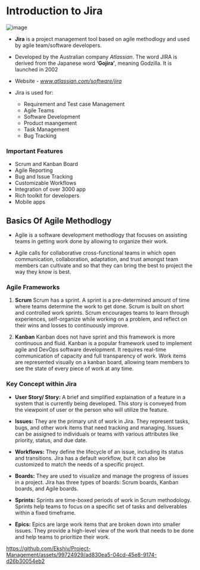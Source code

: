# Introduction to Jira
![image](https://github.com/Ekshiv/Project-Management/assets/99724929/64d13a38-76be-4c39-9ba7-527ffadad7f7)


* __Jira__ is a project management tool based on agile methodlogy and used by agile team/software developers.

* Developed by the Australian company _Atlassian_. The word JIRA is derived from the Japanese word __‘Gojira’__, meaning Godzilla. It is launched in 2002

* Website - _www.atlassian.com/software/jira_

* Jira is used for:

    + Requirement and Test case Management
    + Agile Teams
    + Software Development
    + Product maangement
    + Task Management
    + Bug Tracking

### Important Features 
 
 * Scrum and Kanban Board
 * Agile Reporting
 * Bug and Issue Tracking
 * Customizable Workflows
 * Integration of over 3000 app 
 * Rich toolkit for developers
 * Mobile apps

## Basics Of Agile Methodlogy

* Agile is a software development methodlogy that focuses on assisting teams in getting work done by allowing to organize their work.

* Agile calls for collaborative cross-functional teams in which open communication, collaboration, adaptation, and trust amongst team members can cultivate and so that they can bring the best to project the way they know is best.

### Agile Frameworks

1. __Scrum__
 Scrum has a sprint. A sprint is a pre-determined amount of time where teams determine the work to get done. Scrum is built on short and controlled work sprints. Scrum encourages teams to learn through experiences, self-organize while working on a problem, and reflect on their wins and losses to continuously improve.

2. __Kanban__ 
 Kanban does not have sprint and this framework is more continuous and fluid. Kanban is a popular framework used to implement agile and DevOps software development. It requires real-time communication of capacity and full transparency of work. Work items are represented visually on a kanban board, allowing team members to see the state of every piece of work at any time.

### Key Concept within Jira

* **User Story/ Story:** A brief and simplified explaination of a feature in a system that is currently being developed. This story is conveyed from the viewpoint of user or the person who will utilize the feature.

* __Issues:__ They are the primary unit of work in Jira. They represent tasks, bugs, and other work items that need tracking and managing. Issues can be assigned to individuals or teams with various attributes like priority, status, and due date.

* **Workflows:** They define the lifecycle of an issue, including its status and transitions. Jira has a default workflow, but it can also be customized to match the needs of a specific project.

* **Boards:** They are used to visualize and manage the progress of issues in a project. Jira has three types of boards: Scrum boards, Kanban boards, and Agile boards.

* **Sprints:** Sprints are time-boxed periods of work in Scrum methodology. Sprints help teams to focus on a specific set of tasks and deliverables within a fixed timeframe.

* **Epics:** Epics are large work items that are broken down into smaller issues. They provide a high-level view of the work that needs to be done and help teams to prioritize their work.



https://github.com/Ekshiv/Project-Management/assets/99724929/ad830ea5-04cd-45e8-9174-d26b30054eb2

